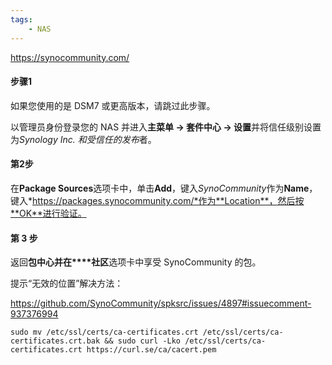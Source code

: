 ```yaml
---
tags:
    - NAS
---
```


https://synocommunity.com/

#### 步骤1

如果您使用的是 DSM7 或更高版本，请跳过此步骤。

以管理员身份登录您的 NAS 并进入**主菜单 → 套件中心 → 设置**并将信任级别设置为*Synology Inc. 和受信任的发布*者。

#### 第2步

在**Package Sources**选项卡中，单击**Add**，键入*SynoCommunity*作为**Name**，键入*https://packages.synocommunity.com/*作为**Location**，然后按**OK**进行验证。

#### 第 3 步

返回**包中心并在****社区**选项卡中享受 SynoCommunity 的包。



提示“无效的位置”解决方法：

https://github.com/SynoCommunity/spksrc/issues/4897#issuecomment-937376994

```
sudo mv /etc/ssl/certs/ca-certificates.crt /etc/ssl/certs/ca-certificates.crt.bak && sudo curl -Lko /etc/ssl/certs/ca-certificates.crt https://curl.se/ca/cacert.pem
```

